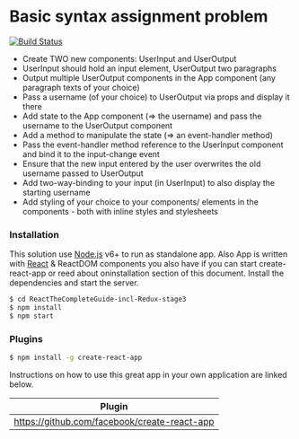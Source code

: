 # Basic syntax assignment problem
[![Build Status](https://travis-ci.org/joemccann/dillinger.svg?branch=master)](https://travis-ci.org/joemccann/dillinger)
  - Create TWO new components: UserInput and UserOutput
  - UserInput should hold an input element, UserOutput two paragraphs
  - Output multiple UserOutput components in the App component (any paragraph texts of your choice)
  - Pass a username (of your choice) to UserOutput via props and display it there
  - Add state to the App component (=> the username) and pass the username to the UserOutput component
  - Add a method to manipulate the state (=> an event-handler method)
  - Pass the event-handler method reference to the UserInput component and bind it to the input-change event
  - Ensure that the new input entered by the user overwrites the old username passed to UserOutput
  - Add two-way-binding to your input (in UserInput) to also display the starting username
  - Add styling of your choice to your components/ elements in the components - both with inline styles and stylesheets

### Installation

This solution use [Node.js](https://nodejs.org/) v6+ to run as standalone app.
Also App is written with [React](https://reactjs.org) & ReactDOM components you also have if you can start create-react-app or reed about oninstallation section of this document.
Install the dependencies and start the server.

```sh
$ cd ReactTheCompleteGuide-incl-Redux-stage3
$ npm install
$ npm start
```

### Plugins

```sh
$ npm install -g create-react-app
```
Instructions on how to use this great app in your own application are linked below.

| Plugin |
| ------ |
| https://github.com/facebook/create-react-app  |
